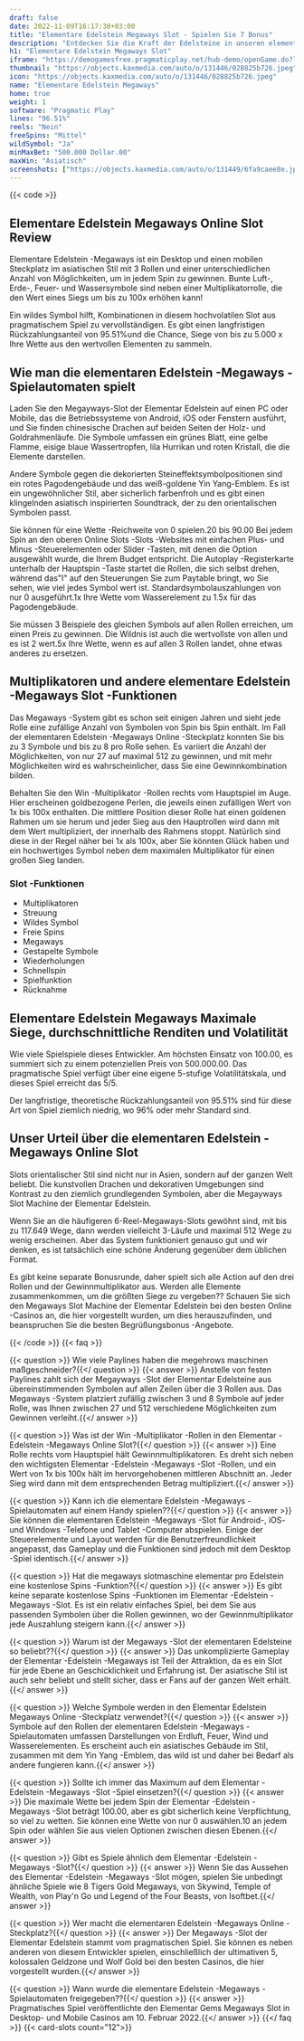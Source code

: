 ```yaml
---
draft: false
date: 2022-11-09T16:17:38+03:00
title: "Elementare Edelstein Megaways Slot - Spielen Sie 7 Bonus"
description: "Entdecken Sie die Kraft der Edelsteine in unseren elementaren Edelstein -Megaways Online Slot -Bewertung. Wir enthüllen die Funktionen und wo sie sie mit dem besten Casino -Bonus spielen können."
h1: "Elementare Edelstein Megaways Slot"
iframe: "https://demogamesfree.pragmaticplay.net/hub-demo/openGame.do?lang=en&cur=EUR&websiteUrl=https%3A%2F%2Fclienthub.pragmaticplay.com%2F&gcpif=2831&gameSymbol=vswayselements&jurisdiction=99&lobbyUrl=https://clienthub.pragmaticplay.com/slots/game-library/"
thumbnail: "https://objects.kaxmedia.com/auto/o/131446/028825b726.jpeg"
icon: "https://objects.kaxmedia.com/auto/o/131446/028825b726.jpeg"
name: "Elementare Edelstein Megaways"
home: true
weight: 1
software: "Pragmatic Play"
lines: "96.51%"
reels: "Nein"
freeSpins: "Mittel"
wildSymbol: "Ja"
minMaxBet: "500.000 Dollar.00"
maxWin: "Asiatisch"
screenshots: ["https://objects.kaxmedia.com/auto/o/131449/6fa9caee8e.jpeg"]
---
```


{{< code >}}<h2>Elementare Edelstein Megaways Online Slot Review</h2><p>Elementare Edelstein -Megaways ist ein Desktop und einen mobilen Steckplatz im asiatischen Stil mit 3 Rollen und einer unterschiedlichen Anzahl von Möglichkeiten, um in jedem Spin zu gewinnen. Bunte Luft-, Erde-, Feuer- und Wassersymbole sind neben einer Multiplikatorrolle, die den Wert eines Siegs um bis zu 100x erhöhen kann!</p><p>Ein wildes Symbol hilft, Kombinationen in diesem hochvolatilen Slot aus pragmatischem Spiel zu vervollständigen. Es gibt einen langfristigen Rückzahlungsanteil von 95.51%und die Chance, Siege von bis zu 5.000 x Ihre Wette aus den wertvollen Elementen zu sammeln.</p><h2>Wie man die elementaren Edelstein -Megaways -Spielautomaten spielt</h2><p>Laden Sie den Megayways-Slot der Elementar Edelstein auf einen PC oder Mobile, das die Betriebssysteme von Android, iOS oder Fenstern ausführt, und Sie finden chinesische Drachen auf beiden Seiten der Holz- und Goldrahmenläufe. Die Symbole umfassen ein grünes Blatt, eine gelbe Flamme, eisige blaue Wassertropfen, lila Hurrikan und roten Kristall, die die Elemente darstellen.</p><p>Andere Symbole gegen die dekorierten Steineffektsymbolpositionen sind ein rotes Pagodengebäude und das weiß-goldene Yin Yang-Emblem. Es ist ein ungewöhnlicher Stil, aber sicherlich farbenfroh und es gibt einen klingelnden asiatisch inspirierten Soundtrack, der zu den orientalischen Symbolen passt.</p><p>Sie können für eine Wette -Reichweite von 0 spielen.20 bis 90.00 Bei jedem Spin an den oberen Online Slots -Slots -Websites mit einfachen Plus- und Minus -Steuerelementen oder Slider -Tasten, mit denen die Option ausgewählt wurde, die Ihrem Budget entspricht. Die Autoplay -Registerkarte unterhalb der Hauptspin -Taste startet die Rollen, die sich selbst drehen, während das"I" auf den Steuerungen Sie zum Paytable bringt, wo Sie sehen, wie viel jedes Symbol wert ist. Standardsymbolauszahlungen von nur 0 ausgeführt.1x Ihre Wette vom Wasserelement zu 1.5x für das Pagodengebäude.</p><p>Sie müssen 3 Beispiele des gleichen Symbols auf allen Rollen erreichen, um einen Preis zu gewinnen. Die Wildnis ist auch die wertvollste von allen und es ist 2 wert.5x Ihre Wette, wenn es auf allen 3 Rollen landet, ohne etwas anderes zu ersetzen.</p><h2>Multiplikatoren und andere elementare Edelstein -Megaways Slot -Funktionen</h2><p>Das Megaways -System gibt es schon seit einigen Jahren und sieht jede Rolle eine zufällige Anzahl von Symbolen von Spin bis Spin enthält. Im Fall der elementaren Edelstein -Megaways Online -Steckplatz konnten Sie bis zu 3 Symbole und bis zu 8 pro Rolle sehen. Es variiert die Anzahl der Möglichkeiten, von nur 27 auf maximal 512 zu gewinnen, und mit mehr Möglichkeiten wird es wahrscheinlicher, dass Sie eine Gewinnkombination bilden.</p><p>Behalten Sie den Win -Multiplikator -Rollen rechts vom Hauptspiel im Auge. Hier erscheinen goldbezogene Perlen, die jeweils einen zufälligen Wert von 1x bis 100x enthalten. Die mittlere Position dieser Rolle hat einen goldenen Rahmen um sie herum und jeder Sieg aus den Hauptrollen wird dann mit dem Wert multipliziert, der innerhalb des Rahmens stoppt. Natürlich sind diese in der Regel näher bei 1x als 100x, aber Sie könnten Glück haben und ein hochwertiges Symbol neben dem maximalen Multiplikator für einen großen Sieg landen.</p><h3>
Slot -Funktionen</h3><ul>
<li></span>
Multiplikatoren</li>
<li></span>
Streuung</li>
<li></span>
Wildes Symbol</li>
<li></span>
Freie Spins</li>
<li></span>
Megaways</li>
<li></span>
Gestapelte Symbole</li>
<li></span>
Wiederholungen</li>
<li></span>
Schnellspin</li>
<li></span>
Spielfunktion</li>
<li></span>
Rücknahme</li></ul><h2>Elementare Edelstein Megaways Maximale Siege, durchschnittliche Renditen und Volatilität</h2><p>Wie viele Spielspiele dieses Entwickler. Am höchsten Einsatz von 100.00, es summiert sich zu einem potenziellen Preis von 500.000.00. Das pragmatische Spiel verfügt über eine eigene 5-stufige Volatilitätskala, und dieses Spiel erreicht das 5/5.</p><p>Der langfristige, theoretische Rückzahlungsanteil von 95.51% sind für diese Art von Spiel ziemlich niedrig, wo 96% oder mehr Standard sind.</p><h2>Unser Urteil über die elementaren Edelstein -Megaways Online Slot</h2><p>Slots orientalischer Stil sind nicht nur in Asien, sondern auf der ganzen Welt beliebt. Die kunstvollen Drachen und dekorativen Umgebungen sind Kontrast zu den ziemlich grundlegenden Symbolen, aber die Megayways Slot Machine der Elementar Edelstein.</p><p>Wenn Sie an die häufigeren 6-Reel-Megaways-Slots gewöhnt sind, mit bis zu 117.649 Wege, dann werden vielleicht 3-Läufe und maximal 512 Wege zu wenig erscheinen. Aber das System funktioniert genauso gut und wir denken, es ist tatsächlich eine schöne Änderung gegenüber dem üblichen Format.</p><p>Es gibt keine separate Bonusrunde, daher spielt sich alle Action auf den drei Rollen und der Gewinnmultiplikator aus. Werden alle Elemente zusammenkommen, um die größten Siege zu vergeben?? Schauen Sie sich den Megaways Slot Machine der Elementar Edelstein bei den besten Online -Casinos an, die hier vorgestellt wurden, um dies herauszufinden, und beanspruchen Sie die besten Begrüßungsbonus -Angebote.</p>
{{< /code >}}
{{< faq >}}

{{< question >}} Wie viele Paylines haben die megehrows maschinen maßgeschneider?{{</ question >}}
{{< answer >}} Anstelle von festen Paylines zahlt sich der Megayways -Slot der Elementar Edelsteine aus übereinstimmenden Symbolen auf allen Zeilen über die 3 Rollen aus. Das Megaways -System platziert zufällig zwischen 3 und 8 Symbole auf jeder Rolle, was Ihnen zwischen 27 und 512 verschiedene Möglichkeiten zum Gewinnen verleiht.{{</ answer >}}

{{< question >}} Was ist der Win -Multiplikator -Rollen in den Elementar -Edelstein -Megaways Online Slot?{{</ question >}}
{{< answer >}} Eine Rolle rechts vom Hauptspiel hält Gewinnmultiplikatoren. Es dreht sich neben den wichtigsten Elementar -Edelstein -Megaways -Slot -Rollen, und ein Wert von 1x bis 100x hält im hervorgehobenen mittleren Abschnitt an. Jeder Sieg wird dann mit dem entsprechenden Betrag multipliziert.{{</ answer >}}

{{< question >}} Kann ich die elementare Edelstein -Megaways -Spielautomaten auf einem Handy spielen??{{</ question >}}
{{< answer >}} Sie können die elementaren Edelstein -Megaways -Slot für Android-, iOS- und Windows -Telefone und Tablet -Computer abspielen. Einige der Steuerelemente und Layout werden für die Benutzerfreundlichkeit angepasst, das Gameplay und die Funktionen sind jedoch mit dem Desktop -Spiel identisch.{{</ answer >}}

{{< question >}} Hat die megaways slotmaschine elementar pro Edelstein eine kostenlose Spins -Funktion?{{</ question >}}
{{< answer >}} Es gibt keine separate kostenlose Spins -Funktionen im Elementar -Edelstein -Megaways -Slot. Es ist ein relativ einfaches Spiel, bei dem Sie aus passenden Symbolen über die Rollen gewinnen, wo der Gewinnmultiplikator jede Auszahlung steigern kann.{{</ answer >}}

{{< question >}} Warum ist der Megaways -Slot der elementaren Edelsteine so beliebt??{{</ question >}}
{{< answer >}} Das unkomplizierte Gameplay der Elementar -Edelstein -Megaways ist Teil der Attraktion, da es ein Slot für jede Ebene an Geschicklichkeit und Erfahrung ist. Der asiatische Stil ist auch sehr beliebt und stellt sicher, dass er Fans auf der ganzen Welt erhält.{{</ answer >}}

{{< question >}} Welche Symbole werden in den Elementar Edelstein Megaways Online -Steckplatz verwendet?{{</ question >}}
{{< answer >}} Symbole auf den Rollen der elementaren Edelstein -Megaways -Spielautomaten umfassen Darstellungen von Erdluft, Feuer, Wind und Wasserelementen. Es erscheint auch ein asiatisches Gebäude im Stil, zusammen mit dem Yin Yang -Emblem, das wild ist und daher bei Bedarf als andere fungieren kann.{{</ answer >}}

{{< question >}} Sollte ich immer das Maximum auf dem Elementar -Edelstein -Megaways -Slot -Spiel einsetzen?{{</ question >}}
{{< answer >}} Die maximale Wette bei jedem Spin der Elementar -Edelstein -Megaways -Slot beträgt 100.00, aber es gibt sicherlich keine Verpflichtung, so viel zu wetten. Sie können eine Wette von nur 0 auswählen.10 an jedem Spin oder wählen Sie aus vielen Optionen zwischen diesen Ebenen.{{</ answer >}}

{{< question >}} Gibt es Spiele ähnlich dem Elementar -Edelstein -Megaways -Slot?{{</ question >}}
{{< answer >}} Wenn Sie das Aussehen des Elementar -Edelstein -Megaways -Slot mögen, spielen Sie unbedingt ähnliche Spiele wie 8 Tigers Gold Megaways, von Skywind, Temple of Wealth, von Play'n Go und Legend of the Four Beasts, von Isoftbet.{{</ answer >}}

{{< question >}} Wer macht die elementaren Edelstein -Megaways Online -Steckplatz?{{</ question >}}
{{< answer >}} Der Megaways -Slot der Elementar Edelstein stammt vom pragmatischen Spiel. Sie können es neben anderen von diesem Entwickler spielen, einschließlich der ultimativen 5, kolossalen Geldzone und Wolf Gold bei den besten Casinos, die hier vorgestellt wurden.{{</ answer >}}

{{< question >}} Wann wurde die elementare Edelstein -Megaways -Spielautomaten freigegeben??{{</ question >}}
{{< answer >}} Pragmatisches Spiel veröffentlichte den Elementar Gems Megaways Slot in Desktop- und Mobile Casinos am 10. Februar 2022.{{</ answer >}}
{{</ faq >}}
{{< card-slots count="12">}}